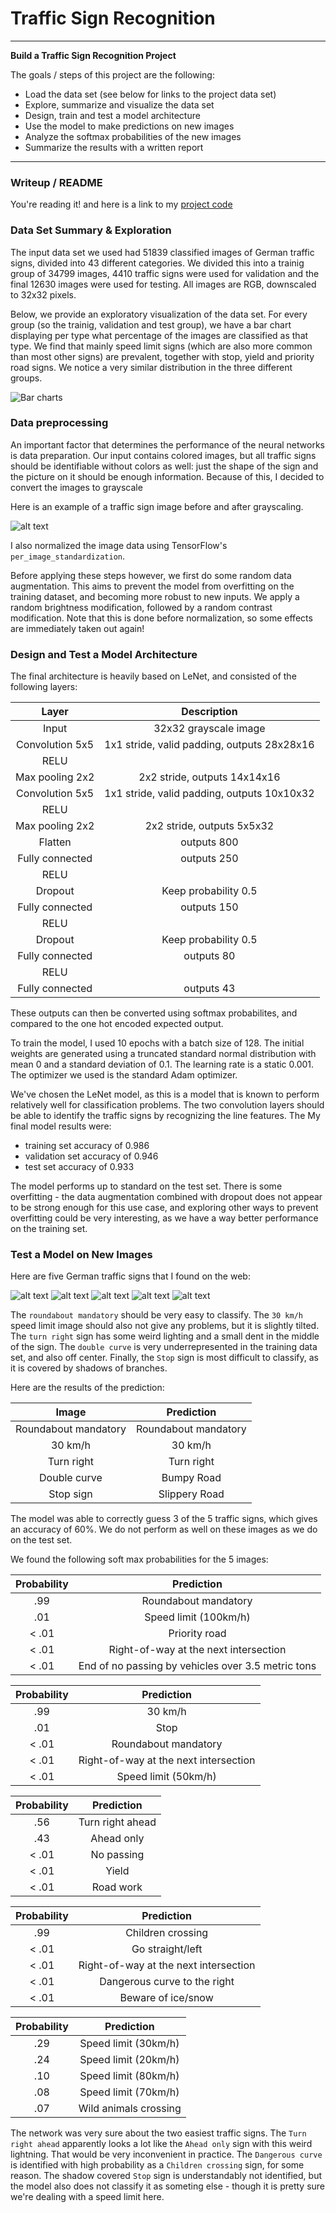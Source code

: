 # **Traffic Sign Recognition** 

---

**Build a Traffic Sign Recognition Project**

The goals / steps of this project are the following:
* Load the data set (see below for links to the project data set)
* Explore, summarize and visualize the data set
* Design, train and test a model architecture
* Use the model to make predictions on new images
* Analyze the softmax probabilities of the new images
* Summarize the results with a written report


[//]: # (Image References)

[image1]: ./examples/visualization.jpg "Visualization"
[image2]: ./examples/grayscale.jpg "Grayscaling"
[image3]: ./examples/random_noise.jpg "Random Noise"
[image4]: ./custom-traffic-signs-data/roundabout_sign.png "Traffic Sign 1"
[image5]: ./custom-traffic-signs-data/30_km_h_sign.png "Traffic Sign 2"
[image6]: ./custom-traffic-signs-data/turn_right_sign.png "Traffic Sign 3"
[image7]: ./custom-traffic-signs-data/double_curve.png "Traffic Sign 4"
[image8]: ./custom-traffic-signs-data/stop_sign.png "Traffic Sign 5"
[image9]: ./examples/barcharts.png "Bar Charts"

---
### Writeup / README


You're reading it! and here is a link to my [project code](https://github.com/udacity/CarND-Traffic-Sign-Classifier-Project/blob/master/Traffic_Sign_Classifier.ipynb)

### Data Set Summary & Exploration

The input data set we used had 51839 classified images of German traffic signs, divided into 43 different categories. We divided this into a trainig group of 34799 images, 4410 traffic signs were used for validation and the final 12630 images were used for testing. All images are RGB, downscaled to 32x32 pixels.

Below, we provide an exploratory visualization of the data set. For every group (so the trainig, validation and test group), we have a bar chart displaying per type what percentage of the images are classified as that type. We find that mainly speed limit signs (which are also more common than most other signs) are prevalent, together with stop, yield and priority road signs. We notice a very similar distribution in the three different groups.

![Bar charts][image9]

### Data preprocessing

An important factor that determines the performance of the neural networks is data preparation. Our input contains colored images, but all traffic signs should be identifiable without colors as well: just the shape of the sign and the picture on it should be enough information. Because of this, I decided to convert the images to grayscale

Here is an example of a traffic sign image before and after grayscaling.

![alt text][image2]

I also normalized the image data using TensorFlow's ```per_image_standardization```.

Before applying these steps however, we first do some random data augmentation. This aims to prevent the model from overfitting on the training dataset, and becoming more robust to new inputs. We apply a random brightness modification, followed by a random contrast modification. Note that this is done before normalization, so some effects are immediately taken out again!

### Design and Test a Model Architecture

The final architecture is heavily based on LeNet, and consisted of the following layers:

| Layer         		|     Description	        					| 
|:---------------------:|:---------------------------------------------:| 
| Input         		| 32x32 grayscale image   						| 
| Convolution 5x5     	| 1x1 stride, valid padding, outputs 28x28x16 	|
| RELU					|												|
| Max pooling 2x2      	| 2x2 stride,  outputs 14x14x16 				|
| Convolution 5x5	    | 1x1 stride, valid padding, outputs 10x10x32 	|
| RELU					|												|
| Max pooling 2x2      	| 2x2 stride,  outputs 5x5x32 					|
| Flatten				| outputs 800        							|
| Fully connected		| outputs 250        							|
| RELU					|												|
| Dropout				| Keep probability 0.5							|
| Fully connected		| outputs 150        							|
| RELU					|												|
| Dropout				| Keep probability 0.5							|
| Fully connected		| outputs 80        							|
| RELU					|												|
| Fully connected		| outputs 43        							|
 
These outputs can then be converted using softmax probabilites, and compared to the one hot encoded expected output. 

To train the model, I used 10 epochs with a batch size of 128. The initial weights are generated using a truncated standard normal distribution with mean 0 and a standard deviation of 0.1. The learning rate is a static 0.001. The optimizer we used is the standard Adam optimizer.

We've chosen the LeNet model, as this is a model that is known to perform relatively well for classification problems. The two convolution layers should be able to identify the traffic signs by recognizing the line features. The 
My final model results were:
* training set accuracy of 0.986
* validation set accuracy of 0.946 
* test set accuracy of 0.933

The model performs up to standard on the test set. There is some overfitting - the data augmentation combined with dropout does not appear to be strong enough for this use case, and exploring other ways to prevent overfitting could be very interesting, as we have a way better performance on the training set. 

### Test a Model on New Images

Here are five German traffic signs that I found on the web:

![alt text][image4] ![alt text][image5] ![alt text][image6] 
![alt text][image7] ![alt text][image8]

The ```roundabout mandatory``` should be very easy to classify. The ```30 km/h``` speed limit image should also not give any problems, but it is slightly tilted. The ```turn right``` sign has some weird lighting and a small dent in the middle of the sign. The ```double curve``` is very underrepresented in the training data set, and also off center. Finally, the ```Stop``` sign is most difficult to classify, as it is covered by shadows of branches.

Here are the results of the prediction:

| Image			        |     Prediction	        					|  
|:---------------------:|:---------------------------------------------:| 
| Roundabout mandatory	| Roundabout mandatory							| 
| 30 km/h     			| 30 km/h										|
| Turn right			| Turn right									|
| Double curve     		| Bumpy Road					 				|
| Stop sign				| Slippery Road      							|

The model was able to correctly guess 3 of the 5 traffic signs, which gives an accuracy of 60%. We do not perform as well on these images as we do on the test set.

We found the following soft max probabilities for the 5 images:

| Probability         	|     Prediction	        					|
|:---------------------:|:---------------------------------------------:| 
| .99         			| Roundabout mandatory  						|
| .01     				| Speed limit (100km/h)							|
| < .01					| Priority road									|
| < .01			   		| Right-of-way at the next intersection			|
| < .01				    | End of no passing by vehicles over 3.5 metric tons   |

| Probability         	|     Prediction	        					|
|:---------------------:|:---------------------------------------------:| 
| .99        			| 30 km/h	 									|
| .01     				| Stop											|
| < .01					| Roundabout mandatory							|
| < .01			   		| Right-of-way at the next intersection			| 
| < .01				    | Speed limit (50km/h)							|

| Probability         	|     Prediction	        					|
|:---------------------:|:---------------------------------------------:| 
| .56         			| Turn right ahead  							|
| .43     				| Ahead only									|
| < .01					| No passing									|
| < .01			   		| Yield							 				| 
| < .01				    | Road work		      							| 

| Probability         	|     Prediction	        					|
|:---------------------:|:---------------------------------------------:| 
| .99         			| Children crossing								| 
| < .01    				| Go straight/left								| 
| < .01					| Right-of-way at the next intersection			| 
| < .01			   		| Dangerous curve to the right	 				| 
| < .01				    | Beware of ice/snow   							| 

| Probability         	|     Prediction	        					|
|:---------------------:|:---------------------------------------------:| 
| .29        			| Speed limit (30km/h)  						| 
| .24     				| Speed limit (20km/h) 							| 
| .10					| Speed limit (80km/h)							| 
| .08			   		| Speed limit (70km/h)			 				| 
| .07				    | Wild animals crossing							| 

The network was very sure about the two easiest traffic signs. The ```Turn right ahead``` apparently looks a lot like the ```Ahead only``` sign with this weird lightning. That would be very inconvenient in practice. The ```Dangerous curve``` is identified with high probability as a ```Children crossing``` sign, for some reason. The shadow covered ```Stop``` sign is understandably not identified, but the model also does not classify it as someting else - though it is pretty sure we're dealing with a speed limit here.